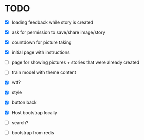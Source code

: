 # TODO

 - [x] loading feedback while story is created
 - [x] ask for permission to save/share image/story
 - [x] countdown for picture taking
 - [x] initial page with instructions
 - [ ] page for showing pictures + stories that were already created
 - [ ] train model with theme content
 - [x] wtf?
 - [x] style
 - [x] button back
 - [X] Host bootstrap locally


 - [ ] search?
 - [ ] bootstrap from redis
